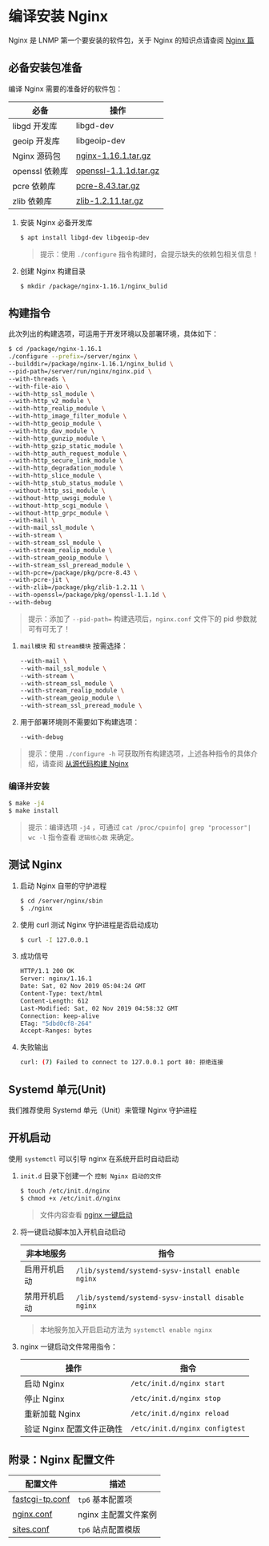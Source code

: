 # 编译安装 Nginx

Nginx 是 LNMP 第一个要安装的软件包，关于 Nginx 的知识点请查阅 [Nginx 篇](./../../Nginx/README.md)

## 必备安装包准备

编译 Nginx 需要的准备好的软件包：

| 必备           | 操作                                                     |
| -------------- | -------------------------------------------------------- |
| libgd 开发库   | libgd-dev                                                |
| geoip 开发库   | libgeoip-dev                                             |
| Nginx 源码包   | [nginx-1.16.1.tar.gz](http://nginx.org/en/download.html) |
| openssl 依赖库 | [openssl-1.1.1d.tar.gz](https://www.openssl.org/source/) |
| pcre 依赖库    | [pcre-8.43.tar.gz](ftp://ftp.pcre.org/pub/pcre/)         |
| zlib 依赖库    | [zlib-1.2.11.tar.gz](http://zlib.net/zlib-1.2.11.tar.gz) |

1. 安装 Nginx 必备开发库

   ```sh
   $ apt install libgd-dev libgeoip-dev
   ```

   > 提示：使用 `./configure` 指令构建时，会提示缺失的依赖包相关信息！

2. 创建 Nginx 构建目录

   ```sh
   $ mkdir /package/nginx-1.16.1/nginx_bulid
   ```

## 构建指令

此次列出的构建选项，可运用于开发环境以及部署环境，具体如下：

```sh
$ cd /package/nginx-1.16.1
./configure --prefix=/server/nginx \
--builddir=/package/nginx-1.16.1/nginx_bulid \
--pid-path=/server/run/nginx/nginx.pid \
--with-threads \
--with-file-aio \
--with-http_ssl_module \
--with-http_v2_module \
--with-http_realip_module \
--with-http_image_filter_module \
--with-http_geoip_module \
--with-http_dav_module \
--with-http_gunzip_module \
--with-http_gzip_static_module \
--with-http_auth_request_module \
--with-http_secure_link_module \
--with-http_degradation_module \
--with-http_slice_module \
--with-http_stub_status_module \
--without-http_ssi_module \
--without-http_uwsgi_module \
--without-http_scgi_module \
--without-http_grpc_module \
--with-mail \
--with-mail_ssl_module \
--with-stream \
--with-stream_ssl_module \
--with-stream_realip_module \
--with-stream_geoip_module \
--with-stream_ssl_preread_module \
--with-pcre=/package/pkg/pcre-8.43 \
--with-pcre-jit \
--with-zlib=/package/pkg/zlib-1.2.11 \
--with-openssl=/package/pkg/openssl-1.1.1d \
--with-debug
```

> 提示：添加了 `--pid-path=` 构建选项后，`nginx.conf` 文件下的 pid 参数就可有可无了！

1. `mail模块` 和 `stream模块` 按需选择：

   ```sh
   --with-mail \
   --with-mail_ssl_module \
   --with-stream \
   --with-stream_ssl_module \
   --with-stream_realip_module \
   --with-stream_geoip_module \
   --with-stream_ssl_preread_module \
   ```

2. 用于部署环境则不需要如下构建选项：

   ```sh
   --with-debug
   ```

> 提示：使用 `./configure -h` 可获取所有构建选项，上述各种指令的具体介绍，请查阅 [从源代码构建 Nginx](./../../Nginx/01-从源代码构建nginx.md)

### 编译并安装

```sh
$ make -j4
$ make install
```

> 提示：编译选项 `-j4` ，可通过 `cat /proc/cpuinfo| grep "processor"| wc -l` 指令查看 `逻辑核心数` 来确定。

## 测试 Nginx

1. 启动 Nginx 自带的守护进程

   ```sh
   $ cd /server/nginx/sbin
   $ ./nginx
   ```

2. 使用 curl 测试 Nginx 守护进程是否启动成功

   ```sh
   $ curl -I 127.0.0.1
   ```

3. 成功信号

   ```sh
   HTTP/1.1 200 OK
   Server: nginx/1.16.1
   Date: Sat, 02 Nov 2019 05:04:24 GMT
   Content-Type: text/html
   Content-Length: 612
   Last-Modified: Sat, 02 Nov 2019 04:58:32 GMT
   Connection: keep-alive
   ETag: "5dbd0cf8-264"
   Accept-Ranges: bytes
   ```

4. 失败输出

   ```sh
   curl: (7) Failed to connect to 127.0.0.1 port 80: 拒绝连接
   ```

## Systemd 单元(Unit)

我们推荐使用 Systemd 单元（Unit）来管理 Nginx 守护进程

## 开机启动

使用 `systemctl` 可以引导 nginx 在系统开启时自动启动

1. `init.d` 目录下创建一个 `控制 Nginx 启动的文件`

   ```sh
   $ touch /etc/init.d/nginx
   $ chmod +x /etc/init.d/nginx
   ```

   > 文件内容查看 [nginx 一键启动](./source/nginx一键启动文件.md)

2. 将一键启动脚本加入开机自动启动

   | 非本地服务   | 指令                                              |
   | ------------ | ------------------------------------------------- |
   | 启用开机启动 | `/lib/systemd/systemd-sysv-install enable nginx`  |
   | 禁用开机启动 | `/lib/systemd/systemd-sysv-install disable nginx` |

   > 本地服务加入开启启动方法为 `systemctl enable nginx`

3. nginx 一键启动文件常用指令：

   | 操作                      | 指令                           |
   | ------------------------- | ------------------------------ |
   | 启动 Nginx                | `/etc/init.d/nginx start`      |
   | 停止 Nginx                | `/etc/init.d/nginx stop`       |
   | 重新加载 Nginx            | `/etc/init.d/nginx reload`     |
   | 验证 Nginx 配置文件正确性 | `/etc/init.d/nginx configtest` |

## 附录：Nginx 配置文件

| 配置文件                                    | 描述                 |
| ------------------------------------------- | -------------------- |
| [fastcgi-tp.conf](./source/fastcgi-tp.conf) | `tp6` 基本配置项     |
| [nginx.conf](./source/nginx.conf)           | nginx 主配置文件案例 |
| [sites.conf](./source/sites.conf)           | `tp6` 站点配置模版   |
